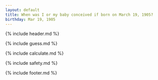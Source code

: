 ```yaml
---
layout: default
title: When was I or my baby conceived if born on March 19, 1905?
birthday: Mar 19, 1905
---
```


{% include header.md %}

{% include guess.md %}

{% include calculate.md %}

{% include safety.md %}

{% include footer.md %}



